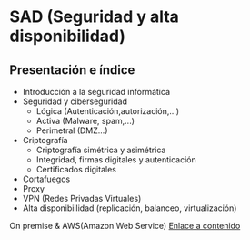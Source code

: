 # SAD (Seguridad y alta disponibilidad)
## Presentación e índice
* Introducción a la seguridad informática
* Seguridad y ciberseguridad
    + Lógica (Autenticación,autorización,...)
    + Activa (Malware, spam,...)
    + Perimetral (DMZ...)
* Criptografía
    + Criptografía simétrica y asimétrica
    + Integridad, firmas digitales y autenticación
    + Certificados digitales
* Cortafuegos
* Proxy
* VPN (Redes Privadas Virtuales)
* Alta disponibiilidad (replicación, balanceo, virtualización)

On premise & AWS(Amazon Web Service)
[Enlace a contenido](files/README.md)
